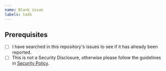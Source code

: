 ```yaml
---
name: Blank issue
labels: task
---
```

## Prerequisites
<!--- Go through the items below before logging an issue -->
- [ ] I have searched in this repository's issues to see if it has already been reported.
- [ ] This is not a Security Disclosure, otherwise please follow the guidelines in [Security Policy](https://github.com/adobe/aepsdk-messaging-android/security/policy).
